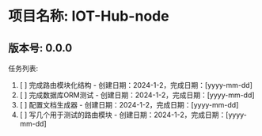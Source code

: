 # 项目名称: IOT-Hub-node

## 版本号: 0.0.0

任务列表:

1. [ ] 完成路由模块化结构 - 创建日期：2024-1-2，完成日期：[yyyy-mm-dd]
2. [ ] 完成数据库ORM测试 - 创建日期：2024-1-2，完成日期：[yyyy-mm-dd]
3. [ ] 配置文档生成器 - 创建日期：2024-1-2，完成日期：[yyyy-mm-dd]
4. [ ] 写几个用于测试的路由模块 - 创建日期：2024-1-2，完成日期：[yyyy-mm-dd]
